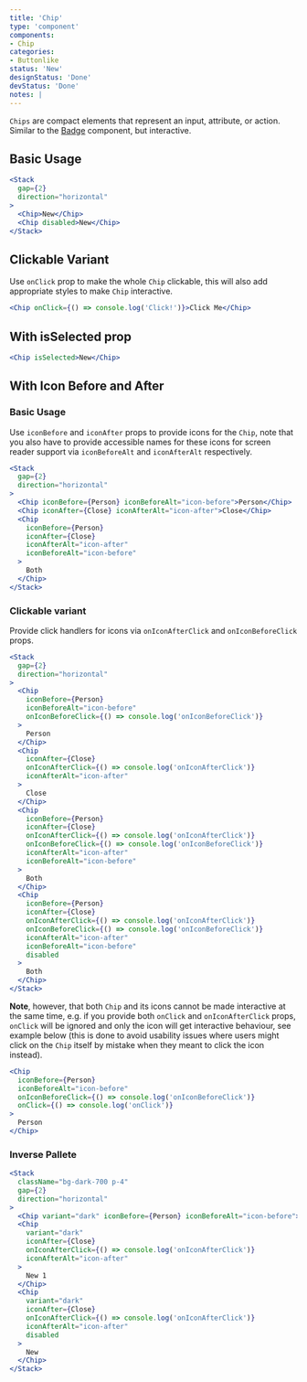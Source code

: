 ```yaml
---
title: 'Chip'
type: 'component'
components:
- Chip
categories:
- Buttonlike
status: 'New'
designStatus: 'Done'
devStatus: 'Done'
notes: |
---
```


``Chips`` are compact elements that represent an input, attribute, or action. Similar to the [Badge](/components/badge) component, but interactive.

## Basic Usage

```jsx live
<Stack
  gap={2}
  direction="horizontal"
>
  <Chip>New</Chip>
  <Chip disabled>New</Chip>
</Stack>
```

## Clickable Variant

Use `onClick` prop to make the whole `Chip` clickable, this will also add appropriate styles to make `Chip` interactive.

```jsx live
<Chip onClick={() => console.log('Click!')}>Click Me</Chip>
```

## With isSelected prop

```jsx live
<Chip isSelected>New</Chip>
```

## With Icon Before and After
### Basic Usage

Use `iconBefore` and `iconAfter` props to provide icons for the `Chip`, note that you also have to provide
accessible names for these icons for screen reader support via `iconBeforeAlt` and `iconAfterAlt` respectively. 

```jsx live
<Stack
  gap={2}
  direction="horizontal"
>
  <Chip iconBefore={Person} iconBeforeAlt="icon-before">Person</Chip>
  <Chip iconAfter={Close} iconAfterAlt="icon-after">Close</Chip>
  <Chip
    iconBefore={Person}
    iconAfter={Close}
    iconAfterAlt="icon-after"
    iconBeforeAlt="icon-before"
  >
    Both
  </Chip>
</Stack>
```

### Clickable variant

Provide click handlers for icons via `onIconAfterClick` and `onIconBeforeClick` props. 

```jsx live
<Stack
  gap={2}
  direction="horizontal"
>
  <Chip
    iconBefore={Person}
    iconBeforeAlt="icon-before"
    onIconBeforeClick={() => console.log('onIconBeforeClick')}
  >
    Person
  </Chip>
  <Chip
    iconAfter={Close}
    onIconAfterClick={() => console.log('onIconAfterClick')}
    iconAfterAlt="icon-after"
  >
    Close
  </Chip>
  <Chip
    iconBefore={Person}
    iconAfter={Close}
    onIconAfterClick={() => console.log('onIconAfterClick')}
    onIconBeforeClick={() => console.log('onIconBeforeClick')}
    iconAfterAlt="icon-after"
    iconBeforeAlt="icon-before"
  >
    Both
  </Chip>
  <Chip
    iconBefore={Person}
    iconAfter={Close}
    onIconAfterClick={() => console.log('onIconAfterClick')}
    onIconBeforeClick={() => console.log('onIconBeforeClick')}
    iconAfterAlt="icon-after"
    iconBeforeAlt="icon-before"
    disabled
  >
    Both
  </Chip>
</Stack>
```

**Note**, however, that both `Chip` and its icons cannot be made interactive at the same time, e.g. if you provide both `onClick` and `onIconAfterClick` props,
`onClick` will be ignored and only the icon will get interactive behaviour, see example below (this is done to avoid usability issues where users might click on the `Chip` itself by mistake when they meant to click the icon instead).

```jsx live
<Chip
  iconBefore={Person}
  iconBeforeAlt="icon-before"
  onIconBeforeClick={() => console.log('onIconBeforeClick')}
  onClick={() => console.log('onClick')}
>
  Person
</Chip>
```

### Inverse Pallete

```jsx live
<Stack
  className="bg-dark-700 p-4"
  gap={2}
  direction="horizontal"
>
  <Chip variant="dark" iconBefore={Person} iconBeforeAlt="icon-before">New</Chip>
  <Chip
    variant="dark"
    iconAfter={Close}
    onIconAfterClick={() => console.log('onIconAfterClick')}
    iconAfterAlt="icon-after"
  >
    New 1
  </Chip>
  <Chip
    variant="dark"
    iconAfter={Close}
    onIconAfterClick={() => console.log('onIconAfterClick')}
    iconAfterAlt="icon-after"
    disabled
  >
    New
  </Chip>
</Stack>
```
